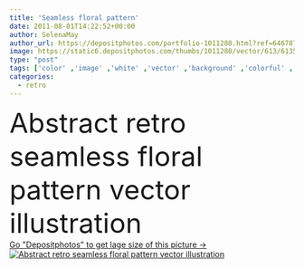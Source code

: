 ```yaml
---
title: 'Seamless floral pattern'
date: 2011-08-01T14:22:52+00:00
author: SelenaMay
author_url: https://depositphotos.com/portfolio-1011280.html?ref=64678756
image: https://static6.depositphotos.com/thumbs/1011280/vector/613/6135911/api_thumb_450.jpg?forcejpeg=true
type: "post"
tags: ['color' ,'image' ,'white' ,'vector' ,'background' ,'colorful' ,'backgrounds' ,'graphic' ,'element' ,'illustration' ,'design' ,'beautiful' ,'decoration' ,'decorative' ,'silver' ,'art' ,'Decor' ,'season' ,'beauty' ,'leaf' ,'abstract' ,'plant' ,'texture' ,'cute' ,'floral' ,'flower' ,'flowers' ,'cow' ,'pattern' ,'black' ,'branch' ,'line' ,'style' ,'border' ,'card' ,'retro' ,'vintage' ,'cartoon' ,'hands' ,'kids' ,'flores' ,'seamless' ,'ornament' ,'easter' ,'elements' ,'inspiration' ,'backdrop' ,'creative' ,'swirl' ,'office' ]
categories: 
  - retro
---
```

<div aling="center">
            <font size="60"> Abstract retro seamless floral pattern vector illustration</font>   
</div>
<div>
    <a href='https://static6.depositphotos.com/thumbs/1011280/vector/613/6135911/api_thumb_450.jpg?forcejpeg=true?ref=64678756' target=_blank > Go "Depositphotos" to get lage size of this picture ->
        <img href='https://static6.depositphotos.com/thumbs/1011280/vector/613/6135911/api_thumb_450.jpg?forcejpeg=true?ref=64678756' src='https://static6.depositphotos.com/1011280/613/v/950/depositphotos_6135911-stock-illustration-seamless-floral-pattern.jpg?forcejpeg=true' alt='Abstract retro seamless floral pattern vector illustration' >
    </a>
</div>

